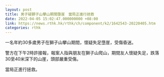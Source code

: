 ```yaml
---
layout: post
title: 男子疑獅子山攀山期間墮崖　當局正進行拯救
date: 2022-04-05 15:02:47.000000000 +08:00
link: https://news.rthk.hk/rthk/ch/component/k2/1642543-20220405.htm
categories: rthk
---
```


一名年約30多歲男子在獅子山攀山期間，懷疑失足墮崖，受傷昏迷。

警方在下午2時許接報，報案人指與朋友在獅子山爬山，期間友人懷疑失足，跌落30至40米深下的山崖，頭部嚴重受傷。

當局正進行拯救。
